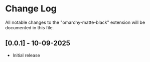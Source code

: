 # Change Log

All notable changes to the "omarchy-matte-black" extension will be documented in this file.

## [0.0.1] - 10-09-2025

- Initial release
